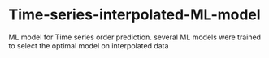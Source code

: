 # Time-series-interpolated-ML-model
ML model for Time series order prediction. several ML models were trained to select the optimal model on interpolated data 
